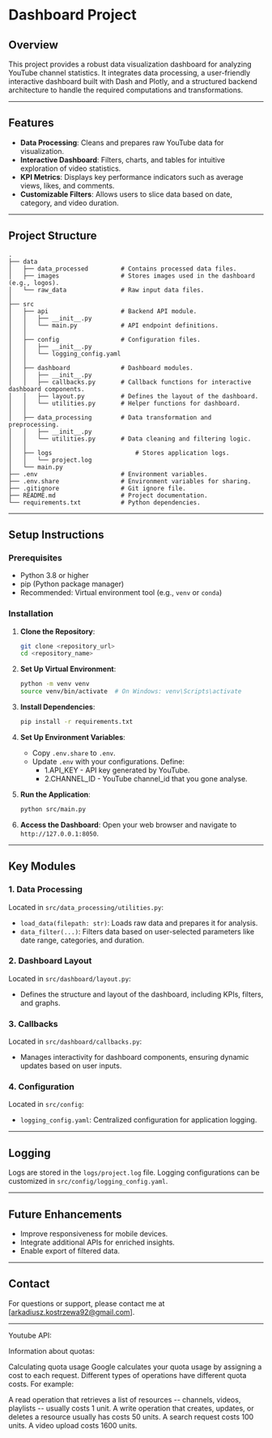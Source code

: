 # Dashboard Project

## Overview
This project provides a robust data visualization dashboard for analyzing YouTube channel statistics. It integrates data processing, a user-friendly interactive dashboard built with Dash and Plotly, and a structured backend architecture to handle the required computations and transformations.

---

## Features
- **Data Processing**: Cleans and prepares raw YouTube data for visualization.
- **Interactive Dashboard**: Filters, charts, and tables for intuitive exploration of video statistics.
- **KPI Metrics**: Displays key performance indicators such as average views, likes, and comments.
- **Customizable Filters**: Allows users to slice data based on date, category, and video duration.

---

## Project Structure
```
.
├── data
│   ├── data_processed         # Contains processed data files.
│   ├── images                 # Stores images used in the dashboard (e.g., logos).
│   └── raw_data               # Raw input data files.
│
├── src
│   ├── api                    # Backend API module.
│   │   ├── __init__.py
│   │   └── main.py            # API endpoint definitions.
│   │
│   ├── config                 # Configuration files.
│   │   ├── __init__.py
│   │   └── logging_config.yaml
│   │
│   ├── dashboard              # Dashboard modules.
│   │   ├── __init__.py
│   │   ├── callbacks.py       # Callback functions for interactive dashboard components.
│   │   ├── layout.py          # Defines the layout of the dashboard.
│   │   └── utilities.py       # Helper functions for dashboard.
│   │
│   ├── data_processing        # Data transformation and preprocessing.
│   │   ├── __init__.py
│   │   └── utilities.py       # Data cleaning and filtering logic.
│   │
│   ├── logs                       # Stores application logs.
│   │   └── project.log
│   └── main.py
├── .env                       # Environment variables.
├── .env.share                 # Environment variables for sharing.
├── .gitignore                 # Git ignore file.
├── README.md                  # Project documentation.
└── requirements.txt           # Python dependencies.
```

---

## Setup Instructions

### Prerequisites
- Python 3.8 or higher
- pip (Python package manager)
- Recommended: Virtual environment tool (e.g., `venv` or `conda`)

### Installation
1. **Clone the Repository**:
   ```bash
   git clone <repository_url>
   cd <repository_name>
   ```

2. **Set Up Virtual Environment**:
   ```bash
   python -m venv venv
   source venv/bin/activate  # On Windows: venv\Scripts\activate
   ```

3. **Install Dependencies**:
   ```bash
   pip install -r requirements.txt
   ```

4. **Set Up Environment Variables**:
   - Copy `.env.share` to `.env`.
   - Update `.env` with your configurations. Define: 
     - 1.API_KEY - API key generated by YouTube. 
     - 2.CHANNEL_ID - YouTube channel_id that you gone analyse.

5. **Run the Application**:
   ```bash
   python src/main.py
   ```

6. **Access the Dashboard**:
   Open your web browser and navigate to `http://127.0.0.1:8050`.

---

## Key Modules

### 1. **Data Processing**
Located in `src/data_processing/utilities.py`:
- `load_data(filepath: str)`: Loads raw data and prepares it for analysis.
- `data_filter(...)`: Filters data based on user-selected parameters like date range, categories, and duration.

### 2. **Dashboard Layout**
Located in `src/dashboard/layout.py`:
- Defines the structure and layout of the dashboard, including KPIs, filters, and graphs.

### 3. **Callbacks**
Located in `src/dashboard/callbacks.py`:
- Manages interactivity for dashboard components, ensuring dynamic updates based on user inputs.

### 4. **Configuration**
Located in `src/config`:
- `logging_config.yaml`: Centralized configuration for application logging.

---

## Logging
Logs are stored in the `logs/project.log` file. Logging configurations can be customized in `src/config/logging_config.yaml`.

---

## Future Enhancements
- Improve responsiveness for mobile devices.
- Integrate additional APIs for enriched insights.
- Enable export of filtered data.

---

## Contact
For questions or support, please contact me at [arkadiusz.kostrzewa92@gmail.com].

---





Youtube API: 

Information about quotas: 

Calculating quota usage
Google calculates your quota usage by assigning a cost to each request. Different types of operations have different quota costs. For example:

A read operation that retrieves a list of resources -- channels, videos, playlists -- usually costs 1 unit.
A write operation that creates, updates, or deletes a resource usually has costs 50 units.
A search request costs 100 units.
A video upload costs 1600 units.